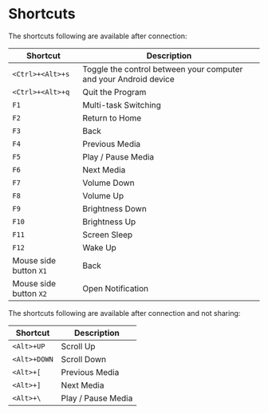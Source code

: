 # Shortcuts

The shortcuts following are available after connection:

| Shortcut | Description |
| --- | --- |
| `<Ctrl>+<Alt>+s` | Toggle the control between your computer and your Android device |
| `<Ctrl>+<Alt>+q` | Quit the Program |
| `F1` | Multi-task Switching |
| `F2` | Return to Home |
| `F3` | Back |
| `F4` | Previous Media |
| `F5` | Play / Pause Media |
| `F6` | Next Media |
| `F7` | Volume Down |
| `F8` | Volume Up |
| `F9` | Brightness Down |
| `F10` | Brightness Up |
| `F11` | Screen Sleep |
| `F12` | Wake Up |
| Mouse side button `X1` | Back |
| Mouse side button `X2` | Open Notification |

The shortcuts following are available after connection and not sharing:

| Shortcut | Description |
| --- | --- |
| `<Alt>+UP` | Scroll Up |
| `<Alt>+DOWN` | Scroll Down |
| `<Alt>+[` | Previous Media |
| `<Alt>+]` | Next Media |
| `<Alt>+\` | Play / Pause Media |
